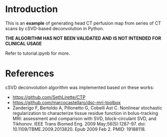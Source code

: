 # Introduction

This is an __example__ of generating head CT perfusion map from series of CT scans by cSVD-based deconvolution in Python.

**THE ALGORITHM HAS NOT BEEN VALIDATED AND IS NOT INTENDED FOR CLINICAL USAGE**

Refer to tutorial.ipynb for more.

# References

cSVD deconvolution algorithm was implemented based on these works:

- https://github.com/SethLirette/CTP 
- https://github.com/marcocastellaro/dsc-mri-toolbox
- Zanderigo F, Bertoldo A, Pillonetto G, Cobelli Ast C. Nonlinear stochastic regularization to characterize tissue residue function in bolus-tracking MRI: assessment and comparison with SVD, block-circulant SVD, and Tikhonov. IEEE Trans Biomed Eng. 2009 May;56(5):1287-97. doi: 10.1109/TBME.2009.2013820. Epub 2009 Feb 2. PMID: 19188118.